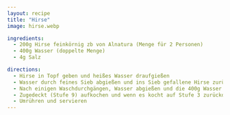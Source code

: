 ```yaml
---
layout: recipe
title: "Hirse"
image: hirse.webp

ingredients:
  - 200g Hirse feinkörnig zb von Alnatura (Menge für 2 Personen)
  - 400g Wasser (doppelte Menge)
  - 4g Salz

directions:
  - Hirse in Topf geben und heißes Wasser draufgießen
  - Wasser durch feines Sieb abgießen und ins Sieb gefallene Hirse zurück in Topf geben. Danach wieder mit Wasser aufgießen etc
  - Nach einigen Waschdurchgängen, Wasser abgießen und die 400g Wasser und Salz dazugeben
  - Zugedeckt (Stufe 9) aufkochen und wenn es kocht auf Stufe 3 zurückdrehen und 10min zugedeckt köcheln lassen
  - Umrühren und servieren
---
```

